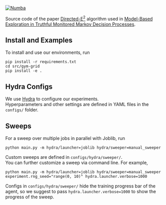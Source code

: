 <p align='left'>
  <a href="https://github.com/hydra/hydra"><img alt="Numba" src="https://img.shields.io/badge/Hydra-000?logo=meta&style=for-the-badge" /></a>
</p>

Source code of the paper
[Directed-E<sup>2</sup>](https://arxiv.org/abs/2406.13909) algorithm used in [Model-Based Exploration in Truthful Monitored Markov Decision
Processes](https://arxiv.org/abs/2502.16772).

## Install and Examples

To install and use our environments, run
```
pip install -r requirements.txt
cd src/gym-grid
pip install -e .
```


## Hydra Configs
We use [Hydra](https://hydra.cc/docs/intro/) to configure our experiments.  
Hyperparameters and other settings are defined in YAML files in the `configs/` folder.


## Sweeps
For a sweep over multiple jobs in parallel with Joblib, run
```
python main.py -m hydra/launcher=joblib hydra/sweeper=manual_sweeper
```
Custom sweeps are defined in `configs/hydra/sweeper/`.  
You can further customize a sweep via command line. For example,
```
python main.py -m hydra/launcher=joblib hydra/sweeper=manual_sweeper experiment.rng_seed="range(0, 10)" hydra.launcher.verbose=1000
```
Configs in `configs/hydra/sweeper/` hide the training progress bar of the agent, so we
suggest to pass `hydra.launcher.verbose=1000` to show the progress of the sweep.